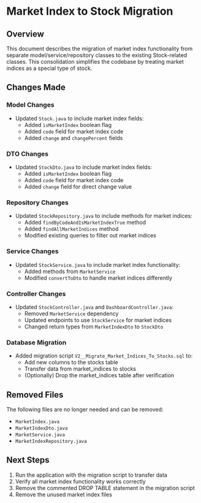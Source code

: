 # Market Index to Stock Migration

## Overview

This document describes the migration of market index functionality from separate model/service/repository classes to the existing Stock-related classes. This consolidation simplifies the codebase by treating market indices as a special type of stock.

## Changes Made

### Model Changes

- Updated `Stock.java` to include market index fields:
  - Added `isMarketIndex` boolean flag
  - Added `code` field for market index code
  - Added `change` and `changePercent` fields

### DTO Changes

- Updated `StockDto.java` to include market index fields:
  - Added `isMarketIndex` boolean flag
  - Added `code` field for market index code
  - Added `change` field for direct change value

### Repository Changes

- Updated `StockRepository.java` to include methods for market indices:
  - Added `findByCodeAndIsMarketIndexTrue` method
  - Added `findAllMarketIndices` method
  - Modified existing queries to filter out market indices

### Service Changes

- Updated `StockService.java` to include market index functionality:
  - Added methods from `MarketService`
  - Modified `convertToDto` to handle market indices differently

### Controller Changes

- Updated `StockController.java` and `DashboardController.java`:
  - Removed `MarketService` dependency
  - Updated endpoints to use `StockService` for market indices
  - Changed return types from `MarketIndexDto` to `StockDto`

### Database Migration

- Added migration script `V2__Migrate_Market_Indices_To_Stocks.sql` to:
  - Add new columns to the stocks table
  - Transfer data from market_indices to stocks
  - (Optionally) Drop the market_indices table after verification

## Removed Files

The following files are no longer needed and can be removed:

- `MarketIndex.java`
- `MarketIndexDto.java`
- `MarketService.java`
- `MarketIndexRepository.java`

## Next Steps

1. Run the application with the migration script to transfer data
2. Verify all market index functionality works correctly
3. Remove the commented DROP TABLE statement in the migration script
4. Remove the unused market index files